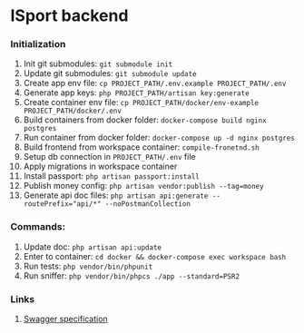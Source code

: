 # ISport backend

### Initialization
1. Init git submodules: `git submodule init`
2. Update git submodules: `git submodule update`
3. Create app env file: `cp PROJECT_PATH/.env.example PROJECT_PATH/.env`
4. Generate app keys: `php PROJECT_PATH/artisan key:generate`
5. Create container env file: `cp PROJECT_PATH/docker/env-example PROJECT_PATH/docker/.env`
6. Build containers from docker folder: `docker-compose build nginx postgres`
7. Run container from docker folder: `docker-compose up -d nginx postgres`
8. Build frontend from workspace container: `compile-fronetnd.sh`
9. Setup db connection in `PROJECT_PATH/.env` file
10. Apply migrations in workspace container
11. Install passport: `php artisan passport:install`
12. Publish money config: `php artisan vendor:publish --tag=money`
13. Generate api doc files: `php artisan api:generate --routePrefix="api/*" --noPostmanCollection`

### Commands:
1. Update doc: `php artisan api:update`
2. Enter to container: `cd docker && docker-compose exec workspace bash`
3. Run tests: `php vendor/bin/phpunit`
4. Run sniffer: `php vendor/bin/phpcs ./app --standard=PSR2`

### Links
1. [Swagger specification](https://swagger.io/docs/specification/about/)
